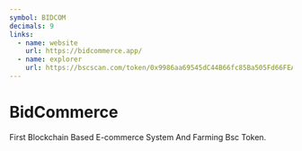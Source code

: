```yaml
---
symbol: BIDCOM
decimals: 9
links:
  - name: website
    url: https://bidcommerce.app/
  - name: explorer
    url: https://bscscan.com/token/0x9986aa69545dC44B66fc85Ba505Fd66FEAE0d6A5
---
```


# BidCommerce

First Blockchain Based E-commerce System And Farming Bsc Token.
